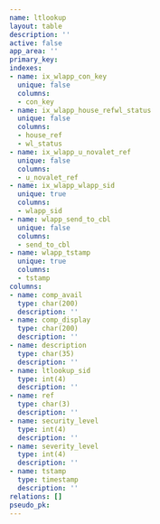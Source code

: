 ```yaml
---
name: ltlookup
layout: table
description: ''
active: false
app_area: ''
primary_key: 
indexes:
- name: ix_wlapp_con_key
  unique: false
  columns:
  - con_key
- name: ix_wlapp_house_refwl_status
  unique: false
  columns:
  - house_ref
  - wl_status
- name: ix_wlapp_u_novalet_ref
  unique: false
  columns:
  - u_novalet_ref
- name: ix_wlapp_wlapp_sid
  unique: true
  columns:
  - wlapp_sid
- name: wlapp_send_to_cbl
  unique: false
  columns:
  - send_to_cbl
- name: wlapp_tstamp
  unique: true
  columns:
  - tstamp
columns:
- name: comp_avail
  type: char(200)
  description: ''
- name: comp_display
  type: char(200)
  description: ''
- name: description
  type: char(35)
  description: ''
- name: ltlookup_sid
  type: int(4)
  description: ''
- name: ref
  type: char(3)
  description: ''
- name: security_level
  type: int(4)
  description: ''
- name: severity_level
  type: int(4)
  description: ''
- name: tstamp
  type: timestamp
  description: ''
relations: []
pseudo_pk: 
---
```


